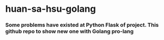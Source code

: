 # huan-sa-hsu-golang

### Some problems have existed at Python Flask of project. This github repo to show new one with Golang pro-lang

